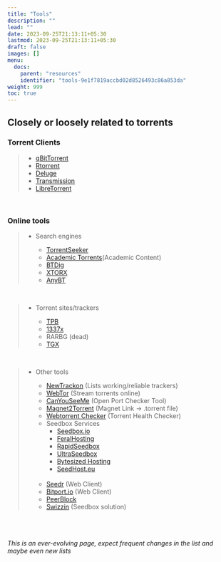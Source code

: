 ```yaml
---
title: "Tools"
description: ""
lead: ""
date: 2023-09-25T21:13:11+05:30
lastmod: 2023-09-25T21:13:11+05:30
draft: false
images: []
menu:
  docs:
    parent: "resources"
    identifier: "tools-9e1f7819accbd02d8526493c86a853da"
weight: 999
toc: true
---
```

## Closely or loosely related to torrents

### Torrent Clients

>- [qBitTorrent](https://www.qbittorrent.org/)
>- [Rtorrent](https://rakshasa.github.io/rtorrent/)
>- [Deluge](https://deluge-torrent.org/)
>- [Transmission](https://transmissionbt.com/)
>- [LibreTorrent](https://github.com/proninyaroslav/libretorrent)

<br>

### Online tools

>- Search engines
>
>   - [TorrentSeeker](https://torrentseeker.com/)
>   - [Academic Torrents](https://www.technadu.com/best-torrent-search-engines/31712/#academictorrents)(Academic Content)
>   - [BTDig](https://btdig.com/)
>   - [XTORX](https://www.xtorx.com/)
>   - [AnyBT](https://anybt.eth.limo/)

<br>

>- Torrent sites/trackers
>
>   - [TPB](https://thepiratebay.org/)
>   - [1337x](https://1337x.to/)
>   - RARBG (dead)
>   - [TGX](https://torrentgalaxy.to/)

<br>

>- Other tools
>
>   - [NewTrackon](https://newtrackon.com/) (Lists working/reliable trackers)
>   - [WebTor](https://webtor.io/) (Stream torrents online)
>   - [CanYouSeeMe](https://canyouseeme.org/) (Open Port Checker Tool)
>   - [Magnet2Torrent](https://magnet2torrent.com/) (Magnet Link -> .torrent file)
>   - [Webtorrent Checker](https://checker.openwebtorrent.com/) (Torrent Health Checker)
>   - Seedbox Services
>     - [Seedbox.io](https://hostingby.design/)
>     - [FeralHosting](https://www.feralhosting.com/)
>     - [RapidSeedbox](https://www.rapidseedbox.com/)
>     - [UltraSeedbox](https://ultra.cc/)
>     - [Bytesized Hosting](https://bytesized-hosting.com/)
>     - [SeedHost.eu](https://www.seedhost.eu/)
<br><br>
>   - [Seedr](https://www.seedr.cc/) (Web Client)
>   - [Bitport.io](https://bitport.io/) (Web Client)
>   - [PeerBlock](https://www.peerblock.com/)
>   - [Swizzin](https://swizzin.ltd/) (Seedbox solution)

<br><br><br>
*This is an ever-evolving page, expect frequent changes in the list and maybe even new lists*
